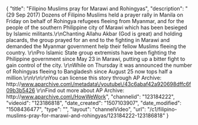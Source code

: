 {
    "title": "Filipino Muslims pray for Marawi and Rohingyas",
    "description": "(29 Sep 2017) Dozens of Filipino Muslims held a prayer rally in Manila on Friday on behalf of Rohingya refugees fleeing from Myanmar, and for the people of the southern Philippine city of Marawi which has been besieged by Islamic militants.\r\nChanting Allahu Akbar (God is great) and holding placards, the group prayed for an end to the fighting in Marawi and demanded the Myanmar government help their fellow Muslims fleeing the country.   \r\nPro Islamic State group extremists have been fighting the Philippine government since May 23 in Marawi, putting up a bitter fight to gain control of the city. \r\nWhile on Thursday it was announced the number of Rohingyas fleeing to Bangladesh since August 25 now tops half a million.\r\n\r\n\r\nYou can license this story through AP Archive: http:\/\/www.aparchive.com\/metadata\/youtube\/43c6abaf42a920698dffc6f09b3b5426 \r\nFind out more about AP Archive: http:\/\/www.aparchive.com\/HowWeWork",
    "channelid": "123184222",
    "videoid": "123186818",
    "date_created": "1507103907",
    "date_modified": "1508436477",
    "type": "",
    "layout": "channelVideo",
    "url": "\/c1\/filipino-muslims-pray-for-marawi-and-rohingyas\/123184222-123186818"
}